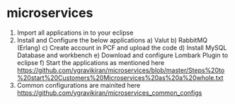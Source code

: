 # microservices
1) Import all applications in to your eclipse
2) Install and Configure the below applications
 a) Valut
 b) RabbitMQ (Erlang)
 c) Create account in PCF and upload the code
 d) Install MySQL Database and workbench
 e) Download and configure Lombark Plugin to eclipse
 f) Start the applications as mentioned here https://github.com/ygravikiran/microservices/blob/master/Steps%20to%20start%20Customers%20Microservices%20as%20a%20whole.txt
3) Common configurations are mainited here https://github.com/ygravikiran/microservices_common_configs
